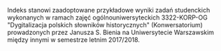 Indeks stanowi zaadoptowane przykładowe wyniki zadań studenckich
wykonanych w ramach zajęć ogólnouniwersyteckich 3322-KORP-OG
"Dygitalizacja polskich słowników historycznych" (Konwersatorium)
prowadzonych przez Janusza S. Bienia na Uniwersytecie Warszawskim
między innymi w semestrze letnim 2017/2018.
